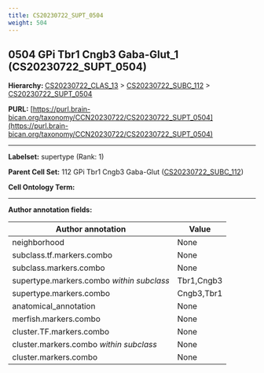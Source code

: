 ```yaml
---
title: CS20230722_SUPT_0504
weight: 504
---
```

## 0504 GPi Tbr1 Cngb3 Gaba-Glut_1 (CS20230722_SUPT_0504)
<b>Hierarchy: </b>
[CS20230722_CLAS_13](../CS20230722_CLAS_13) >
[CS20230722_SUBC_112](../CS20230722_SUBC_112) >
[CS20230722_SUPT_0504](../CS20230722_SUPT_0504)

**PURL:** [https://purl.brain-bican.org/taxonomy/CCN20230722/CS20230722_SUPT_0504](https://purl.brain-bican.org/taxonomy/CCN20230722/CS20230722_SUPT_0504)

---


**Labelset:** supertype (Rank: 1)

**Parent Cell Set:** 112 GPi Tbr1 Cngb3 Gaba-Glut ([CS20230722_SUBC_112](../CS20230722_SUBC_112))



**Cell Ontology Term:** 

[MARKER GENES.]: #


---

[TRANSFERRED ANNOTATIONS.]: #


[AUTHOR ANNOTATION FIELDS.]: #


**Author annotation fields:**

| Author annotation | Value |
|-------------------|-------|
|neighborhood|None|
|subclass.tf.markers.combo|None|
|subclass.markers.combo|None|
|supertype.markers.combo _within subclass_|Tbr1,Cngb3|
|supertype.markers.combo|Cngb3,Tbr1|
|anatomical_annotation|None|
|merfish.markers.combo|None|
|cluster.TF.markers.combo|None|
|cluster.markers.combo _within subclass_|None|
|cluster.markers.combo|None|
